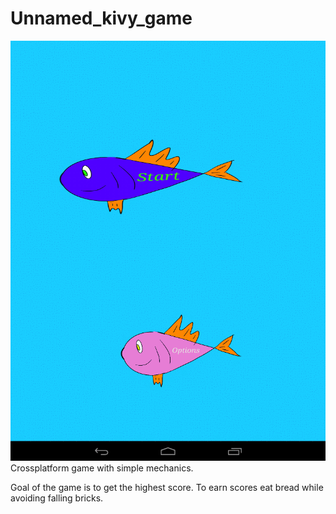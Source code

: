 # Unnamed_kivy_game
![alt text](https://github.com/Spam-B0t/Unnamed_kivy_game/blob/master/Screenshots/unnamedKivyGame.gif)
Crossplatform game with simple mechanics.

Goal of the game is to get the highest score.
To earn scores eat bread while avoiding falling bricks.
